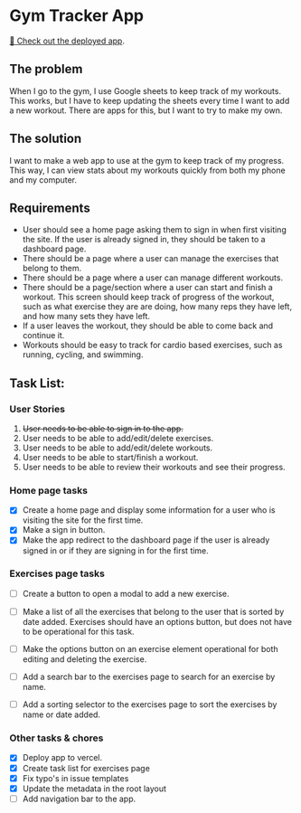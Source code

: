# Gym Tracker App

[🔗 Check out the deployed app](https://gym-workout-tracker-pi.vercel.app/). 

## The problem
When I go to the gym, I use Google sheets to keep track of my workouts. This works, but I have to keep updating the sheets every time I want to add a new workout. There are apps for this, but I want to try to make my own.

## The solution
I want to make a web app to use at the gym to keep track of my progress. This way, I can view stats about my workouts quickly from both my phone and my computer.

## Requirements
* User should see a home page asking them to sign in when first visiting the site. If the user is already signed in, they should be taken to a dashboard page.
* There should be a page where a user can manage the exercises that belong to them.
* There should be a page where a user can manage different workouts.
* There should be a page/section where a user can start and finish a workout. This screen should keep track of progress of the workout, such as what exercise they are are doing, how many reps they have left, and how many sets they have left.
* If a user leaves the workout, they should be able to come back and continue it.
* Workouts should be easy to track for cardio based exercises, such as running, cycling, and swimming.

## Task List:

### User Stories
1. ~~User needs to be able to sign in to the app.~~
2. User needs to be able to add/edit/delete exercises.
3. User needs to be able to add/edit/delete workouts.
4. User needs to be able to start/finish a workout.
5. User needs to be able to review their workouts and see their progress.

### Home page tasks
- [x] Create a home page and display some information for a user who is visiting the site for the first time.
- [x] Make a sign in button.
- [x] Make the app redirect to the dashboard page if the user is already signed in or if they are signing in for the first time.

### Exercises page tasks
- [ ] Create a button to open a modal to add a new exercise.
- [ ] Make a list of all the exercises that belong to the user that is sorted by date added. Exercises should have an options button, but does not have to be operational for this task.
- [ ] Make the options button on an exercise element operational for both editing and deleting the exercise.
- [ ] Add a search bar to the exercises page to search for an exercise by name.
- [ ] Add a sorting selector to the exercises page to sort the exercises by name or date added.


### Other tasks & chores
- [x] Deploy app to vercel.
- [x] Create task list for exercises page
- [x] Fix typo's in issue templates
- [x] Update the metadata in the root layout
- [ ] Add navigation bar to the app.
